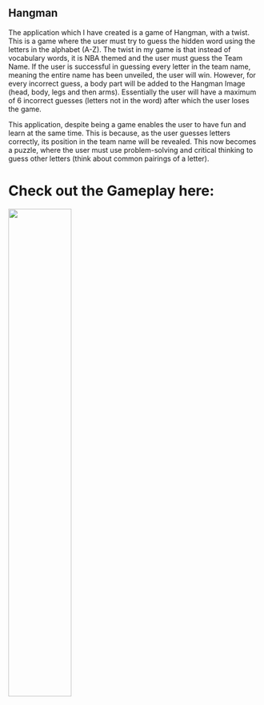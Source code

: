 ## Hangman

The application which I have created is a game of Hangman, with a twist. This is a game where the user must try to guess the hidden word using the letters in the alphabet (A-Z).
The twist in my game is that instead of vocabulary words, it is NBA themed and the user must guess the Team Name. If the user is successful in guessing every letter in the team 
name, meaning the entire name has been unveiled, the user will win. However, for every incorrect guess, a body part will be added to the Hangman Image (head, body, legs and then 
arms). Essentially the user will have a maximum of 6 incorrect guesses (letters not in the word) after which the user loses the game. 

This application, despite being a game enables the user to have fun and learn at the same time. This is because, as the user guesses letters correctly, its position in the team 
name will be revealed. This now becomes a puzzle, where the user must use problem-solving and critical thinking to guess other letters (think about common pairings of a letter).

# Check out the Gameplay here: 
[<img src="https://img.youtube.com/vi/<VIDEO ID>/maxresdefault.jpg" width="50%">](https://www.youtube.com/watch?v=EMXC8wZ5Zi8&feature=youtu.be)
